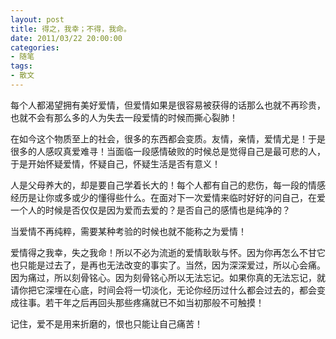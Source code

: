 ```yaml
---
layout: post
title: 得之，我幸；不得，我命。
date: 2011/03/22 20:00:00
categories:
- 随笔
tags:
- 散文
---
```


每个人都渴望拥有美好爱情，但爱情如果是很容易被获得的话那么也就不再珍贵，也就不会有那么多的人为失去一段爱情的时候而撕心裂肺！

在如今这个物质至上的社会，很多的东西都会变质。友情，亲情，爱情尤是！于是很多的人感叹真爱难寻！当面临一段感情破败的时候总是觉得自己是最可悲的人，于是开始怀疑爱情，怀疑自己，怀疑生活是否有意义！

人是父母养大的，却是要自己学着长大的！每个人都有自己的悲伤，每一段的情感经历是让你或多或少的懂得些什么。在面对下一次爱情来临时好好的问自己，在爱一个人的时候是否仅仅是因为爱而去爱的？是否自己的感情也是纯净的？

当爱情不再纯粹，需要某种考验的时候也就不能称之为爱情！

爱情得之我幸，失之我命！所以不必为流逝的爱情耿耿与怀。因为你再怎么不甘它也只能是过去了，是再也无法改变的事实了。当然，因为深深爱过，所以心会痛。因为痛过，所以刻骨铭心。因为刻骨铭心所以无法忘记。如果你真的无法忘记，就请你把它深埋在心底，时间会将一切淡化，无论你经历过什么都会过去的，都会变成往事。若干年之后再回头那些疼痛就已不如当初那般不可触摸！

记住，爱不是用来折磨的，恨也只能让自己痛苦！
